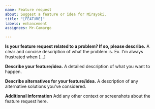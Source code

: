 ```yaml
---
name: Feature request
about: Suggest a feature or idea for Mirayoki.
title: "[FEATURE]"
labels: enhancement
assignees: Mr-Camargo

---
```


**Is your feature request related to a problem? If so, please describe.**
A clear and concise description of what the problem is. 
Ex. I'm always frustrated when [...]

**Describe your feature/idea.**
A detailed description of what you want to happen.

**Describe alternatives for your feature/idea.**
A description of any alternative solutions you've considered.

**Additional information**
Add any other context or screenshots about the feature request here.
